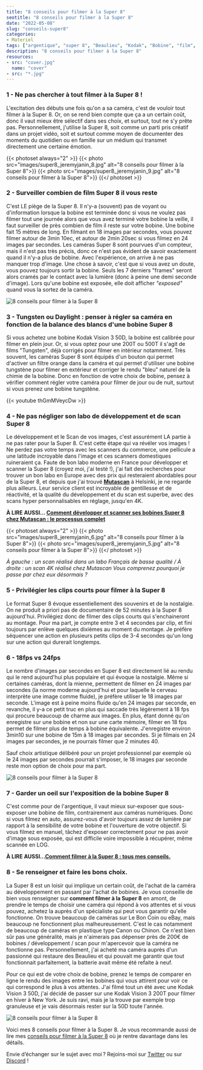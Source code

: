 ```yaml
---
title: "8 conseils pour filmer à la Super 8"
seotitle: "8 conseils pour filmer à la Super 8"
date: "2022-05-08"
slug: "conseils-super8"
categories:
- Materiel
tags: ["argentique", "super 8", "Beaulieu", "Kodak", "Bobine", "film", "Mutascan", "labo", "caméra", "Kodak Vision 3"]
description: "8 conseils pour filmer à la Super 8"
resources:
- src: "cover.jpg"
  name: "cover"
- src: "*.jpg"
---
```

### 1 - Ne pas chercher à tout filmer à la Super 8 !

L'excitation des débuts une fois qu'on a sa caméra, c'est de vouloir tout filmer à la Super 8. Or, on se rend bien compte que ça a un certain coût, donc il vaut mieux être sélectif dans ses choix, et surtout, tout ne s'y prête pas. Personnellement, j'utilise la Super 8, soit comme un parti pris créatif dans un projet vidéo, soit et surtout comme moyen de documenter des moments du quotidien ou en famille sur un médium qui transmet directement une certaine émotion.

{{< photoset always="2" >}} {{< photo src="images/super8_jeremyjanin_8.jpg" alt="8 conseils pour filmer à la Super 8">}} {{< photo src="images/super8_jeremyjanin_9.jpg" alt="8 conseils pour filmer à la Super 8">}} {{</ photoset >}}

### 2 - Surveiller combien de film Super 8 il vous reste

C'est LE piège de la Super 8. Il n'y-a (souvent) pas de voyant ou d'information lorsque la bobine est terminée donc si vous ne voulez pas filmer tout une journée alors que vous avez terminé votre bobine la veille, il faut surveiller de près combien de film il reste sur votre bobine. Une bobine fait 15 mètres de long. En filmant en 18 images par secondes, vous pouvez filmer autour de 3min 10ec, et autour de 2min 20sec si vous filmez en 24 images par secondes. Les caméras Super 8 sont pourvues d'un compteur, mais il n'est pas très précis, donc ce n'est pas évident de savoir exactement quand il n'y-a plus de bobine. Avec l'expérience, on arrive à ne pas manquer trop d'image. Une chose à savoir, c'est que si vous avez un doute, vous pouvez toujours sortir la bobine. Seuls les 7 derniers "frames" seront alors cramés par le contact avec la lumière (donc à peine une demi seconde d'image). Lors qu'une bobine est exposée, elle doit afficher *"exposed"* quand vous la sortez de la caméra.

![8 conseils pour filmer à la Super 8](images/super8_jeremyjanin.gif)

### 3 - Tungsten ou Daylight : penser à régler sa caméra en fonction de la balance des blancs d'une bobine Super 8

Si vous achetez une bobine Kodak Vision 3 50D, la bobine est calibrée pour filmer en plein jour. Or, si vous optez pour une 200T ou 500T il s'agit de films "Tungsten", déjà corrigés pour filmer en intérieur notamment. Très souvent, les caméras Super 8 sont équipés d'un bouton qui permet d'activer un filtre orange dans la caméra et qui permet d'utiliser une bobine tungstène pour filmer en extérieur et corriger le rendu "bleu" naturel de la chimie de la bobine. Donc en fonction de votre choix de bobine, pensez à vérifier comment régler votre caméra pour filmer de jour ou de nuit, surtout si vous prenez une bobine tungstène.

{{< youtube thGmMVeycDw >}}

### 4 -  Ne pas négliger son labo de développement et de scan Super 8

Le développement et le Scan de vos images, c'est assurément LA partie à ne pas rater pour la Super 8. C'est cette étape qui va révéler vos images ! Ne perdez pas votre temps avec les scanners du commerce, une pellicule a une latitude incroyable dans l'image et ces scanners domestiques ruineraient ça. Faute de bon labo moderne en France pour développer et scanner la Super 8 (croyez moi, j'ai testé !), j'ai fait des recherches pour trouver un bon labo en Europe avec des prix qui resteraient abordables pour de la Super 8, et depuis que j'ai trouvé [**Mutascan**](https://mutascan.film/) à Helsinki, je ne regarde plus ailleurs. Leur service client est incroyable de gentillesse et de réactivité, et la qualité du développement et du scan est superbe, avec des scans hyper personnalisables en réglage, jusqu'en 4K.

**À LIRE AUSSI... [Comment développer et scanner ses bobines Super 8 chez Mutascan : le processus complet](https://jeremyjanin.com/developper-scanner-super8)**

{{< photoset always="2" >}} {{< photo src="images/super8_jeremyjanin_6.jpg" alt="8 conseils pour filmer à la Super 8">}} {{< photo src="images/super8_jeremyjanin_5.jpg" alt="8 conseils pour filmer à la Super 8">}} {{</ photoset >}}

*À gauche : un scan réalisé dans un labo Français de basse qualité / À droite : un scan 4K réalisé chez Mutascan*
*Vous comprenez pourquoi je passe par chez eux désormais ?*

### 5 - Privilégier les clips courts pour filmer à la Super 8

Le format Super 8 évoque essentiellement des souvenirs et de la nostalgie. On ne produit a priori pas de documentaire de 52 minutes à la Super 8 aujourd'hui. Privilégiez donc de filmer des clips courts qui s'enchaineront au montage. Pour ma part, je compte entre 3 et 4 secondes par clip, et fini toujours par enlève quelques dixièmes au moment du montage. Je préfère séquencer une action en plusieurs petits clips de 3-4 secondes qu'un long sur une action qui durerait longtemps.

### 6 - 18fps vs 24fps

Le nombre d'images par secondes en Super 8 est directement lié au rendu qui le rend aujourd'hui plus populaire et qui évoque la nostalgie. Même si certaines caméras, dont la mienne, permettent de filmer en 24 images par secondes (la norme moderne aujourd'hui et pour laquelle le cerveau interprète une image comme fluide), je préfère utiliser le 18 images par seconde. L'image est à peine moins fluide qu'en 24 images par seconde, en revanche, il y-a ce petit truc en plus qui saccade très légèrement à 18 fps qui procure beaucoup de charme aux images. En plus, étant donné qu'on enregistre sur une bobine et non sur une carte mémoire, filmer en 18 fps permet de filmer plus de temps à bobine équivalente. J'enregistre environ 3min10 sur une bobine de 15m à 18 images par secondes. Si je filmais en 24 images par secondes, je ne pourrais filmer que 2 minutes 40.

Sauf choix artistique délibéré pour un projet professionnel par exemple où le 24 images par secondes pourrait s'imposer, le 18 images par seconde reste mon option de choix pour ma part.

![8 conseils pour filmer à la Super 8](images/super8_jeremyjanin_1.jpg)

### 7 - Garder un oeil sur l'exposition de la bobine Super 8

C'est comme pour de l'argentique, il vaut mieux sur-exposer que sous-exposer une bobine de film, contrairement aux caméras numériques. Donc si vous filmez en auto, assurez-vous d'avoir toujours assez de lumière par rapport à la sensibilité de votre bobine et l'ouverture de votre objectif. Si vous filmez en manuel, tâchez d'exposer correctement pour ne pas avoir d'image sous exposée, qui est difficile voire impossible à récupérer, même scannée en LOG.

**À LIRE AUSSI...[Comment filmer à la Super 8 : tous mes conseils.](https://jeremyjanin.com/filmer-super8)**

### 8 - Se renseigner et faire les bons choix.

La Super 8 est un loisir qui implique un certain coût, de l'achat de la caméra au développement en passant par l'achat de bobines. Je vous conseille de bien vous renseigner sur **comment filmer à la Super 8** en amont, de prendre le temps de choisir une caméra qui répond à vos attentes et si vous pouvez, achetez la auprès d'un spécialiste qui peut vous garantir qu'elle fonctionne. On trouve beaucoup de caméras sur Le Bon Coin ou eBay, mais beaucoup ne fonctionnent plus malheureusement. C'est le cas notamment de beaucoup de caméras en plastique type Canon ou Chinon. Ce n'est bien sûr pas une généralité, mais je n'aimerais pas dépenser près de 200€ de bobines / développement / scan pour m'apercevoir que la caméra ne fonctionne pas. Personnellement, j'ai acheté ma caméra auprès d'un passionné qui restaure des Beaulieu et qui pouvait me garantir que tout fonctionnait parfaitement, la batterie avait même été refaite à neuf.

Pour ce qui est de votre choix de bobine, prenez le temps de comparer en ligne le rendu des images entre les bobines qui vous attirent pour voir ce qui correspond le plus à vos attentes. J'ai filmé tout un été avec une Kodak Vision 3 50D, j'ai décidé de passer sur une Kodak Vision 3 200T pour filmer en hiver à New York. Je suis ravi, mais je la trouve par exemple trop granuleuse et je vais désormais rester sur la 50D toute l'année.

![8 conseils pour filmer à la Super 8](images/super8_jeremyjanin_7.jpg)

Voici mes 8 conseils pour filmer à la Super 8. Je vous recommande aussi de lire mes [conseils pour filmer à la Super 8](https://jeremyjanin.com/filmer-super8) où je rentre davantage dans les détails.


Envie d’échanger sur le sujet avec moi ? Rejoins-moi sur [Twitter](https://twitter.com/jeremyjanin) ou sur [Discord](https://discord.gg/rvk5DTwT8H) !

